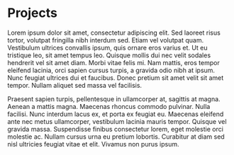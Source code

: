 # Projects

Lorem ipsum dolor sit amet, consectetur adipiscing elit. Sed laoreet risus tortor, volutpat fringilla nibh interdum sed. Etiam vel volutpat quam. Vestibulum ultrices convallis ipsum, quis ornare eros varius et. Ut eu tristique leo, sit amet tempus leo. Quisque mollis dui nec velit sodales hendrerit vel sit amet diam. Morbi vitae felis mi. Nam mattis, eros tempor eleifend lacinia, orci sapien cursus turpis, a gravida odio nibh at ipsum. Nunc feugiat ultrices dui et faucibus. Donec pretium sit amet velit sit amet tempor. Nullam aliquet sed massa vel facilisis.

Praesent sapien turpis, pellentesque in ullamcorper at, sagittis at magna. Aenean a mattis magna. Maecenas rhoncus commodo pulvinar. Nulla facilisi. Nunc interdum lacus ex, et porta ex feugiat eu. Maecenas eleifend ante nec metus ullamcorper, vestibulum lacinia mauris tempor. Quisque vel gravida massa. Suspendisse finibus consectetur lorem, eget molestie orci molestie ac. Nullam cursus urna eu pretium lobortis. Curabitur at diam sed nisl ultricies feugiat vitae et elit. Vivamus non purus ipsum.